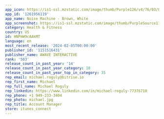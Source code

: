 ```yaml
---
app_icon: https://is1-ssl.mzstatic.com/image/thumb/Purple126/v4/76/03/81/76038132-e73f-e460-0029-467d9d2734fa/AppIcon-0-0-1x_U007epad-0-85-220.png/1024x1024bb.png
app_id: '1261956119'
app_name: Noise Machine - Brown, White
app_screenshot: https://is1-ssl.mzstatic.com/image/thumb/PurpleSource116/v4/3c/18/7a/3c187ae1-4f28-b30b-b647-4a90e94defea/86a3961e-091e-4a32-b8f9-454e37298c3b_4357_opaque.png/1242x2688bb.png
category: Health & Fitness
country: US
id: HNPmW9cAAkMT
language: en
most_recent_release: '2024-02-05T00:00:00'
publisher_id: '1151516431'
publisher_name: AWAVE INTERACTIVE
rank: '503'
release_count_in_past_year: '14'
release_count_in_past_year_category: 18
release_count_in_past_year_top_in_category: 35
rep_email: michael.roguly@bitrise.io
rep_first_name: Michael
rep_full_name: Michael Roguly
rep_linkedin: https://www.linkedin.com/in/michael-roguly-77376710
rep_phone: +1 949-233-3404
rep_photo: michael.jpg
rep_title: Account Manager
store: itunes_connect
---
```

